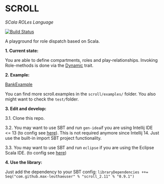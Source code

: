 SCROLL
======
*SCala ROLes Language*

[![Build Status](https://travis-ci.org/max-leuthaeuser/SCROLL.svg)](https://travis-ci.org/max-leuthaeuser/SCROLL)

A playground for role dispatch based on Scala.

**1. Current state:** 

You are able to define compartments, roles and play-relationships. Invoking Role-methods is done via the [Dynamic][scala-dynamic] trait.
  
**2. Example:**

[BankExample][BankExample]

  You can find more scroll.examples in the ```scroll/examples/``` folder.
  You also might want to check the ```test/```folder.

**3. Edit and develop:**

3.1. Clone this repo.

3.2. You may want to use SBT and run ```gen-idea```if you are using Intellij IDE <= 13 (to config see [here][sbt-gen-idea]). This is not required anymore since Intellij 14. Just use the built-in import SBT project functionality.

3.3. You may want to use SBT and run ```eclipse``` if you are using the Eclipse Scala IDE. (to config see [here][gen-eclipse])

**4. Use the library:**

Just add the dependency to your SBT config:
```libraryDependencies ++= Seq("com.github.max-leuthaeuser" % "scroll_2.11" % "0.9.1")```

[sbt-gen-idea]: https://github.com/mpeltonen/sbt-idea
[gen-eclipse]: https://github.com/typesafehub/sbteclipse
[scala-dynamic]: http://www.scala-lang.org/api/current/#scala.Dynamic
[BankExample]: https://github.com/max-leuthaeuser/SCROLL/blob/master/src/main/scala/scroll/examples/BankExample.scala

